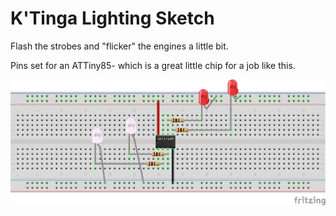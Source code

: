 # K'Tinga Lighting Sketch

Flash the strobes and "flicker" the engines a little bit.

Pins set for an ATTiny85- which is a great little chip for a job like this.

![breadboard schematic](https://github.com/BillDett/ktinga/blob/1b1597518e94772f16a93da9013f2abc62d9c2cb/ktinga_bb.png)
